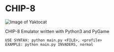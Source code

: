 # CHIP-8
![Image of Yaktocat](https://octodex.github.com/images/yaktocat.png)

CHIP-8 Emulator written with Python3 and PyGame
```
USE SYNTAX: python main.py <FILE>, <profile>
EXAMPLE: python main.py INVADERS, normal
```
